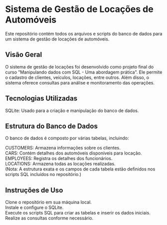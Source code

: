 # Sistema de Gestão de Locações de Automóveis
Este repositório contém todos os arquivos e scripts do banco de dados para um sistema de gestão de locações de automóveis.

## Visão Geral
O sistema de gestão de locações foi desenvolvido como projeto final do curso "Manipulando dados com SQL - Uma abordagem prática". Ele permite o cadastro de clientes, veículos, locações, entre outros. Além disso, o sistema oferece consultas para análise e monitoramento das operações.

## Tecnologias Utilizadas
SQLite: Usado para a criação e manipulação do banco de dados.

## Estrutura do Banco de Dados
O banco de dados é composto por várias tabelas, incluindo:

CUSTOMERS: Armazena informações sobre os clientes. <br>
CARS: Contém detalhes dos automóveis disponíveis para locação. <br>
EMPLOYEES: Registra os detalhes dos funcionários. <br>
LOCATIONS: Armazena todas as locações realizadas. <br>
(Nota: A estrutura exata e os campos de cada tabela estão definidos nos scripts SQL incluídos no repositório.)

## Instruções de Uso
Clone o repositório em sua máquina local. <br>
Instale e configure o SQLite. <br>
Execute os scripts SQL para criar as tabelas e inserir os dados iniciais. <br>
Realize as consultas conforme necessário.
